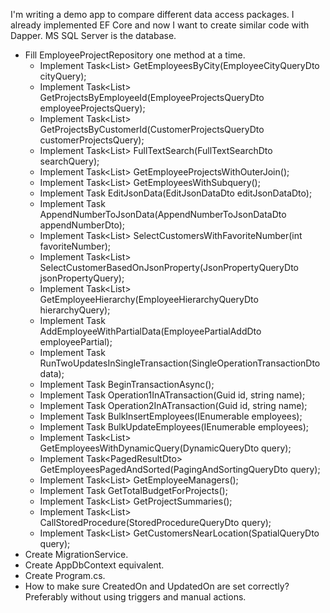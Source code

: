 

I'm writing a demo app to compare different data access packages. I already implemented EF Core and now I want to create similar code with Dapper. MS SQL Server is the database. 


<!-- - Create Entities. -->
<!-- - Create EfCoreTransaction equivalent. -->
<!-- - Create TransactionService. -->
<!-- - Create empty EmployeeProjectRepository -->
- Fill EmployeeProjectRepository one method at a time.
    <!-- - Implement Task AddEmployee(EmployeeAddDto employee); -->
    <!-- - Implement Task UpdateEmployeeName(EmployeeUpdateNameDto employeeUpdate); -->
    <!-- - Implement Task DeleteEmployeeById(EmployeeDeleteDto employeeDelete); -->
    - Implement Task<List<GetEmployeesByCityDto>> GetEmployeesByCity(EmployeeCityQueryDto cityQuery);
    - Implement Task<List<ProjectDto>> GetProjectsByEmployeeId(EmployeeProjectsQueryDto employeeProjectsQuery);
    - Implement Task<List<ProjectDto>> GetProjectsByCustomerId(CustomerProjectsQueryDto customerProjectsQuery);
    - Implement Task<List<EmployeeDto>> FullTextSearch(FullTextSearchDto searchQuery);
    - Implement Task<List<EmployeeProjectOuterJoinDto>> GetEmployeeProjectsWithOuterJoin();
    - Implement Task<List<EmployeeSubqueryDto>> GetEmployeesWithSubquery();
    - Implement Task EditJsonData(EditJsonDataDto editJsonDataDto);
    - Implement Task AppendNumberToJsonData(AppendNumberToJsonDataDto appendNumberDto);
    - Implement Task<List<CustomerBasedOnJsonPropertyDto>> SelectCustomersWithFavoriteNumber(int favoriteNumber);
    - Implement Task<List<CustomerBasedOnJsonPropertyDto>> SelectCustomerBasedOnJsonProperty(JsonPropertyQueryDto jsonPropertyQuery);
    - Implement Task<List<EmployeeHierarchyDto>> GetEmployeeHierarchy(EmployeeHierarchyQueryDto hierarchyQuery);
    - Implement Task AddEmployeeWithPartialData(EmployeePartialAddDto employeePartial);
    - Implement Task RunTwoUpdatesInSingleTransaction(SingleOperationTransactionDto data);
    - Implement Task<ITransaction> BeginTransactionAsync();
    - Implement Task Operation1InATransaction(Guid id, string name);
    - Implement Task Operation2InATransaction(Guid id, string name);
    - Implement Task BulkInsertEmployees(IEnumerable<EmployeeBulkInsertDto> employees);
    - Implement Task BulkUpdateEmployees(IEnumerable<EmployeeBulkUpdateDto> employees);
    - Implement Task<List<EmployeesWithDynamicQueryDto>> GetEmployeesWithDynamicQuery(DynamicQueryDto query);
    - Implement Task<PagedResultDto<EmployeeDto>> GetEmployeesPagedAndSorted(PagingAndSortingQueryDto query);
    - Implement Task<List<EmployeeSelfJoinDto>> GetEmployeeManagers();
    - Implement Task<decimal> GetTotalBudgetForProjects();
    - Implement Task<List<ProjectSummaryDto>> GetProjectSummaries();
    - Implement Task<List<EmployeeDto>> CallStoredProcedure(StoredProcedureQueryDto query);
    - Implement Task<List<CustomerSpatialQueryDto>> GetCustomersNearLocation(SpatialQueryDto query);
- Create MigrationService.
- Create AppDbContext equivalent.
- Create Program.cs.
- How to make sure CreatedOn and UpdatedOn are set correctly? Preferably without using triggers and manual actions.
